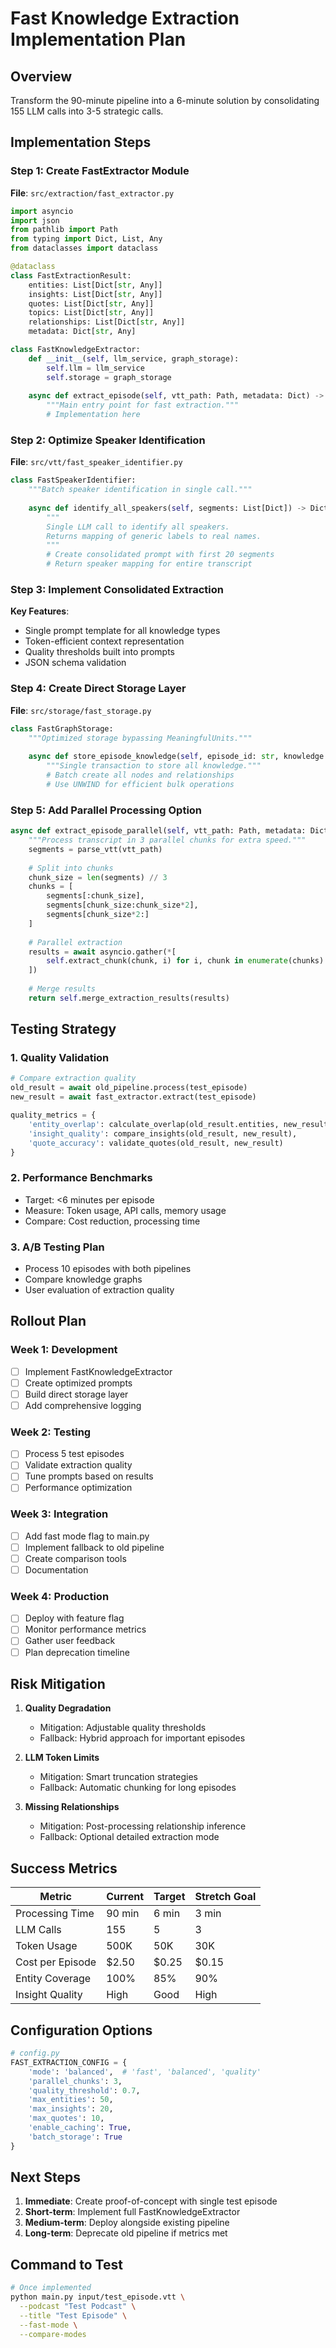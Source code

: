 # Fast Knowledge Extraction Implementation Plan

## Overview
Transform the 90-minute pipeline into a 6-minute solution by consolidating 155 LLM calls into 3-5 strategic calls.

## Implementation Steps

### Step 1: Create FastExtractor Module
**File**: `src/extraction/fast_extractor.py`

```python
import asyncio
import json
from pathlib import Path
from typing import Dict, List, Any
from dataclasses import dataclass

@dataclass
class FastExtractionResult:
    entities: List[Dict[str, Any]]
    insights: List[Dict[str, Any]]
    quotes: List[Dict[str, Any]]
    topics: List[Dict[str, Any]]
    relationships: List[Dict[str, Any]]
    metadata: Dict[str, Any]

class FastKnowledgeExtractor:
    def __init__(self, llm_service, graph_storage):
        self.llm = llm_service
        self.storage = graph_storage
        
    async def extract_episode(self, vtt_path: Path, metadata: Dict) -> FastExtractionResult:
        """Main entry point for fast extraction."""
        # Implementation here
```

### Step 2: Optimize Speaker Identification
**File**: `src/vtt/fast_speaker_identifier.py`

```python
class FastSpeakerIdentifier:
    """Batch speaker identification in single call."""
    
    async def identify_all_speakers(self, segments: List[Dict]) -> Dict[str, str]:
        """
        Single LLM call to identify all speakers.
        Returns mapping of generic labels to real names.
        """
        # Create consolidated prompt with first 20 segments
        # Return speaker mapping for entire transcript
```

### Step 3: Implement Consolidated Extraction
**Key Features**:
- Single prompt template for all knowledge types
- Token-efficient context representation
- Quality thresholds built into prompts
- JSON schema validation

### Step 4: Create Direct Storage Layer
**File**: `src/storage/fast_storage.py`

```python
class FastGraphStorage:
    """Optimized storage bypassing MeaningfulUnits."""
    
    async def store_episode_knowledge(self, episode_id: str, knowledge: FastExtractionResult):
        """Single transaction to store all knowledge."""
        # Batch create all nodes and relationships
        # Use UNWIND for efficient bulk operations
```

### Step 5: Add Parallel Processing Option
```python
async def extract_episode_parallel(self, vtt_path: Path, metadata: Dict):
    """Process transcript in 3 parallel chunks for extra speed."""
    segments = parse_vtt(vtt_path)
    
    # Split into chunks
    chunk_size = len(segments) // 3
    chunks = [
        segments[:chunk_size],
        segments[chunk_size:chunk_size*2],
        segments[chunk_size*2:]
    ]
    
    # Parallel extraction
    results = await asyncio.gather(*[
        self.extract_chunk(chunk, i) for i, chunk in enumerate(chunks)
    ])
    
    # Merge results
    return self.merge_extraction_results(results)
```

## Testing Strategy

### 1. Quality Validation
```python
# Compare extraction quality
old_result = await old_pipeline.process(test_episode)
new_result = await fast_extractor.extract(test_episode)

quality_metrics = {
    'entity_overlap': calculate_overlap(old_result.entities, new_result.entities),
    'insight_quality': compare_insights(old_result, new_result),
    'quote_accuracy': validate_quotes(old_result, new_result)
}
```

### 2. Performance Benchmarks
- Target: <6 minutes per episode
- Measure: Token usage, API calls, memory usage
- Compare: Cost reduction, processing time

### 3. A/B Testing Plan
- Process 10 episodes with both pipelines
- Compare knowledge graphs
- User evaluation of extraction quality

## Rollout Plan

### Week 1: Development
- [ ] Implement FastKnowledgeExtractor
- [ ] Create optimized prompts
- [ ] Build direct storage layer
- [ ] Add comprehensive logging

### Week 2: Testing
- [ ] Process 5 test episodes
- [ ] Validate extraction quality
- [ ] Tune prompts based on results
- [ ] Performance optimization

### Week 3: Integration
- [ ] Add fast mode flag to main.py
- [ ] Implement fallback to old pipeline
- [ ] Create comparison tools
- [ ] Documentation

### Week 4: Production
- [ ] Deploy with feature flag
- [ ] Monitor performance metrics
- [ ] Gather user feedback
- [ ] Plan deprecation timeline

## Risk Mitigation

1. **Quality Degradation**
   - Mitigation: Adjustable quality thresholds
   - Fallback: Hybrid approach for important episodes

2. **LLM Token Limits**
   - Mitigation: Smart truncation strategies
   - Fallback: Automatic chunking for long episodes

3. **Missing Relationships**
   - Mitigation: Post-processing relationship inference
   - Fallback: Optional detailed extraction mode

## Success Metrics

| Metric | Current | Target | Stretch Goal |
|--------|---------|--------|--------------|
| Processing Time | 90 min | 6 min | 3 min |
| LLM Calls | 155 | 5 | 3 |
| Token Usage | 500K | 50K | 30K |
| Cost per Episode | $2.50 | $0.25 | $0.15 |
| Entity Coverage | 100% | 85% | 90% |
| Insight Quality | High | Good | High |

## Configuration Options

```python
# config.py
FAST_EXTRACTION_CONFIG = {
    'mode': 'balanced',  # 'fast', 'balanced', 'quality'
    'parallel_chunks': 3,
    'quality_threshold': 0.7,
    'max_entities': 50,
    'max_insights': 20,
    'max_quotes': 10,
    'enable_caching': True,
    'batch_storage': True
}
```

## Next Steps

1. **Immediate**: Create proof-of-concept with single test episode
2. **Short-term**: Implement full FastKnowledgeExtractor
3. **Medium-term**: Deploy alongside existing pipeline
4. **Long-term**: Deprecate old pipeline if metrics met

## Command to Test

```bash
# Once implemented
python main.py input/test_episode.vtt \
  --podcast "Test Podcast" \
  --title "Test Episode" \
  --fast-mode \
  --compare-modes
```